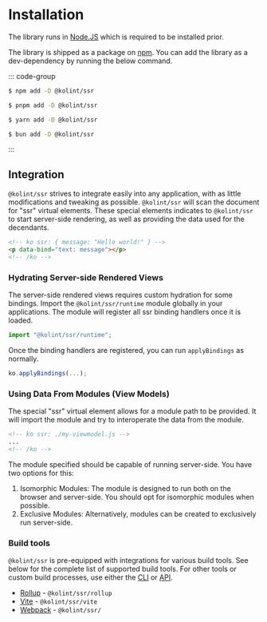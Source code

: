 # Installation

The library runs in [Node.JS](https://nodejs.org/) which is required to be installed prior.

The library is shipped as a package on [npm](https://www.npmjs.com/package/@kolint/ssr). You can add the library as a dev-dependency by running the below command.

::: code-group

```sh [npm]
$ npm add -D @kolint/ssr
```

```sh [pnpm]
$ pnpm add -D @kolint/ssr
```

```sh [yarn]
$ yarn add -D @kolint/ssr
```

```sh [bun]
$ bun add -D @kolint/ssr
```

:::

## Integration

`@kolint/ssr` strives to integrate easily into any application, with as little modifications and tweaking as possible. `@kolint/ssr` will scan the document for "ssr" virtual elements. These special elements indicates to `@kolint/ssr` to start server-side rendering, as well as providing the data used for the decendants.

```html
<!-- ko ssr: { message: "Hello world!" } -->
<p data-bind="text: message"></p>
<!-- /ko -->
```

### Hydrating Server-side Rendered Views

The server-side rendered views requires custom hydration for some bindings. Import the `@kolint/ssr/runtime` module globally in your applications. The module will register all ssr binding handlers once it is loaded.

```js
import "@kolint/ssr/runtime";
```

Once the binding handlers are registered, you can run `applyBindings` as normally.

```js
ko.applyBindings(...);
```

### Using Data From Modules (View Models)

The special "ssr" virtual element allows for a module path to be provided. It will import the module and try to interoperate the data from the module.

```html
<!-- ko ssr: ./my-viewmodel.js -->
...
<!-- /ko -->
```

The module specified should be capable of running server-side. You have two options for this:

1. Isomorphic Modules: The module is designed to run both on the browser and server-side. You should opt for isomorphic modules when possible.
2. Exclusive Modules: Alternatively, modules can be created to exclusively run server-side.

### Build tools

`@kolint/ssr` is pre-equipped with integrations for various build tools. See below for the complete list of supported build tools. For other tools or custom build processes, use either the [CLI](#cli) or [API](#api).

- [Rollup](https://rollupjs.org/) - `@kolint/ssr/rollup`
- [Vite](https://vitejs.dev/) - `@kolint/ssr/vite`
- [Webpack](https://webpack.js.org/) - `@kolint/ssr/`
